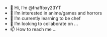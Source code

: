 - 👋 Hi, I’m @fnaffoxy23YT
- 👀 I’m interested in  anime/games and horrors
- 🌱 I’m currently learning to be chef
- 💞️ I’m looking to collaborate on ...
- 📫 How to reach me ... 

<!---
fnaffoxy23YT/fnaffoxy23YT is a ✨ special ✨ repository because its `README.md` (this file) appears on your GitHub profile.
You can click the Preview link to take a look at your changes.
--->
